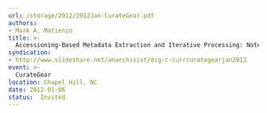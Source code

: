 ```yaml
---
url: /storage/2012/2012Jan-CurateGear.pdf
authors:
- Mark A. Matienzo
title: >-
  Accessioning-Based Metadata Extraction and Iterative Processing: Notes from the Field
syndication:
- http://www.slideshare.net/anarchivist/dig-c-currcurategearjan2012
event: >-
  CurateGear
location: Chapel Hill, NC
date: 2012-01-06
status:  Invited
---
```

